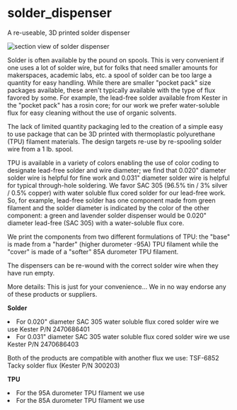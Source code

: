 # solder_dispenser
A re-useable, 3D printed solder dispenser  

![section view of solder dispenser](./section.png)

Solder is often available by the pound on spools. This is very convenient if one uses a lot of solder wire, but for folks that need smaller amounts for makerspaces, academic labs, etc. a spool of solder can be too large a quantity for easy handling. While there are smaller "pocket pack" size packages available, these aren't typically available with the type of flux favored by some. For example, the lead-free solder available from Kester in the "pocket pack" has a rosin core; for our work we prefer water-soluble flux for easy cleaning without the use of organic solvents.  

The lack of limited quantity packaging led to the creation of a simple easy to use package that can be 3D printed with thermoplastic polyurethane (TPU) filament materials. The design targets re-use by re-spooling solder wire from a 1 lb. spool.  

TPU is available in a variety of colors enabling the use of color coding to designate lead-free solder and wire diameter; we find that 0.020" diameter solder wire is helpful for fine work and 0.031" diameter solder wire is helpful for typical through-hole soldering. We favor SAC 305 (96.5% tin / 3% silver / 0.5% copper) with water soluble flux cored solder for our lead-free work. So, for example, lead-free solder has one component made from green filament and the solder diameter is indicated by the color of the other component: a green and lavender solder dispenser would be 0.020" diameter lead-free (SAC 305) with a water-soluble flux core.  

We print the components from two different formulations of TPU: the "base" is made from a "harder" (higher durometer -95A) TPU filament while the "cover" is made of a "softer" 85A durometer TPU filament.  

The dispensers can be re-wound with the correct solder wire when they have run empty.  

More details:
This is just for your convenience... We in no way endorse any of these products or suppliers.  

**Solder**
<li> For 0.020" diameter SAC 305 water soluble flux cored solder wire we use Kester P/N 2470686401
<li> For 0.031" diameter SAC 305 water soluble flux cored solder wire we use Kester P/N 2470686403
</li>  

Both of the products are compatible with another flux we use: TSF-6852 Tacky solder flux (Kester P/N 300203)  

**TPU**
<li> For the 95A durometer TPU filament we use 
<li> For the 85A durometer TPU filament we use 
</li>
